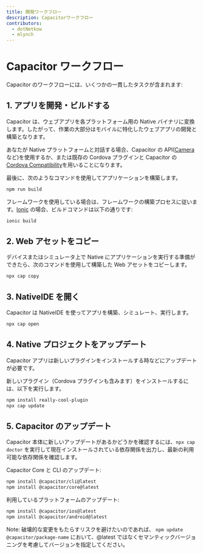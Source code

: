 ```yaml
---
title: 開発ワークフロー
description: Capacitorワークフロー
contributors:
  - dotNetkow
  - mlynch
---
```


# Capacitor ワークフロー

Capacitor のワークフローには、いくつかの一貫したタスクが含まれます:

## 1. アプリを開発・ビルドする

Capacitor は、ウェブアプリを各プラットフォーム用の Native バイナリに変換します。したがって、作業の大部分はモバイルに特化したウェブアプリの開発と構築となります。

あなたが Native プラットフォームと対話する場合、Capacitor の API([Camera](/docs/apis/camera)など)を使用するか、または既存の Cordova プラグインと Capacitor の[Cordova Compatibility](/docs/cordova)を用いることになります。

最後に、次のようなコマンドを使用してアプリケーションを構築します。

```bash
npm run build
```

フレームワークを使用している場合は、フレームワークの構築プロセスに従います。[Ionic](https://ionicframework.com/) の場合、ビルドコマンドは以下の通りです:

```bash
ionic build
```

## 2. Web アセットをコピー

デバイスまたはシミュレータ上で Native にアプリケーションを実行する準備ができたら、次のコマンドを使用して構築した Web アセットをコピーします。

```bash
npx cap copy
```

## 3. NativeIDE を開く

Capacitor は NativeIDE を使ってアプリを構築、シミュレート、実行します。

```bash
npx cap open
```

## 4. Native プロジェクトをアップデート

Capacitor アプリは新しいプラグインをインストールする時などにアップデートが必要です。

新しいプラグイン（Cordova プラグインも含みます）をインストールするには、以下を実行します。

```bash
npm install really-cool-plugin
npx cap update
```

## 5. Capacitor のアップデート

Capacitor 本体に新しいアップデートがあるかどうかを確認するには、`npx cap doctor` を実行して現在インストールされている依存関係を出力し、最新の利用可能な依存関係を確認します。

Capacitor Core と CLI のアップデート:

```bash
npm install @capacitor/cli@latest
npm install @capacitor/core@latest
```

利用しているプラットフォームのアップデート:

```bash
npm install @capacitor/ios@latest
npm install @capacitor/android@latest
```

Note: 破壊的な変更をもたらすリスクを避けたいのであれば、 `npm update @capacitor/package-name` において、@latest ではなくセマンティックバージョニングを考慮してバージョンを指定してください。
